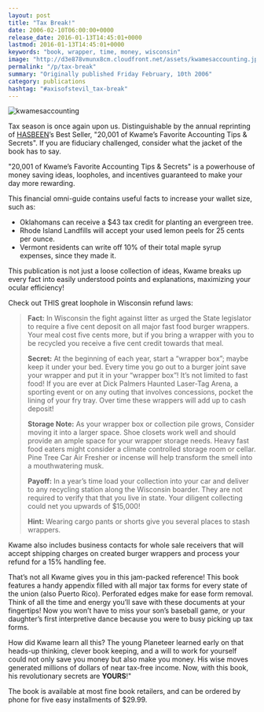 ```yaml
---
layout: post
title: "Tax Break!"
date: 2006-02-10T06:00:00+0000
release_date: 2016-01-13T14:45:01+0000
lastmod: 2016-01-13T14:45:01+0000
keywords: "book, wrapper, time, money, wisconsin"
image: "http://d3e878vmunx8cm.cloudfront.net/assets/kwamesaccounting.jpg"
permalink: "/p/tax-break"
summary: "Originally published Friday February, 10th 2006"
category: publications
hashtag: "#axisofstevil_tax-break"
---
```


[id_1]: http://d3e878vmunx8cm.cloudfront.net/assets/kwamesaccounting.jpg "kwamesaccounting"
![kwamesaccounting][id_1]

Tax season is once again upon us. Distinguishable by the annual reprinting of [HASBEEN](/p/hasbeen-october-2005 "HASBEEN")’s Best Seller, "20,001 of Kwame’s Favorite Accounting Tips & Secrets". If you are fiduciary challenged, consider what the jacket of the book has to say.

"20,001 of Kwame’s Favorite Accounting Tips & Secrets" is a powerhouse of money saving ideas, loopholes, and incentives guaranteed to make your day more rewarding. 

This financial omni-guide contains useful facts to increase your wallet size, such as:

- Oklahomans can receive a $43 tax credit for planting an evergreen tree.
- Rhode Island Landfills will accept your used lemon peels for 25 cents per ounce.
- Vermont residents can write off 10% of their total maple syrup expenses, since they made it.

This publication is not just a loose collection of ideas, Kwame breaks up every fact into easily understood points and explanations, maximizing your ocular efficiency!

Check out THIS great loophole in Wisconsin refund laws:

> **Fact:**
> In Wisconsin the fight against litter as urged the State legislator to require a five cent deposit on all major fast food burger wrappers. Your meal cost five cents more, but if you bring a wrapper with you to be recycled you receive a five cent credit towards that meal.
> 
> **Secret:**
> At the beginning of each year, start a “wrapper box”; maybe keep it under your bed. Every time you go out to a burger joint save your wrapper and put it in your “wrapper box”! It’s not limited to fast food! If you are ever at Dick Palmers Haunted Laser-Tag Arena, a sporting event or on any outing that involves concessions, pocket the lining of your fry tray. Over time these wrappers will add up to cash deposit!
> 
> **Storage Note:**
> As your wrapper box or collection pile grows, Consider moving it into a larger space. Shoe closets work well and should provide an ample space for your wrapper storage needs. Heavy fast food eaters might consider a climate controlled storage room or cellar. Pine Tree Car Air Fresher or incense will help transform the smell into a mouthwatering musk.
> 
> **Payoff:**
> In a year’s time load your collection into your car and deliver to any recycling station along the Wisconsin boarder. They are not required to verify that that you live in state. Your diligent collecting could net you upwards of $15,000!
> 
> **Hint:**
> Wearing cargo pants or shorts give you several places to stash wrappers.

Kwame also includes business contacts for whole sale receivers that will accept shipping charges on created burger wrappers and process your refund for a 15% handling fee.

That’s not all Kwame gives you in this jam-packed reference! This book features a handy appendix filled with all major tax forms for every state of the union (also Puerto Rico). Perforated edges make for ease form removal. Think of all the time and energy you’ll save with these documents at your fingertips! Now you won’t have to miss your son’s baseball game, or your daughter’s first interpretive dance because you were to busy picking up tax forms.

How did Kwame learn all this? The young Planeteer learned early on that heads-up thinking, clever book keeping, and a will to work for yourself could not only save you money but also make you money. His wise moves generated millions of dollars of near tax-free income. Now, with this book, his revolutionary secrets are **YOURS**!"

The book is available at most fine book retailers, and can be ordered by phone for five easy installments of $29.99.
